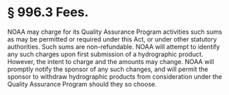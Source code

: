 # § 996.3   Fees.

NOAA may charge for its Quality Assurance Program activities such sums as may be permitted or required under this Act, or under other statutory authorities. Such sums are non-refundable. NOAA will attempt to identify any such charges upon first submission of a hydrographic product. However, the intent to charge and the amounts may change. NOAA will promptly notify the sponsor of any such changes, and will permit the sponsor to withdraw hydrographic products from consideration under the Quality Assurance Program should they so choose.




